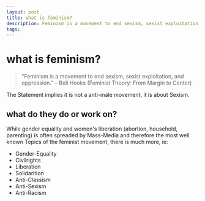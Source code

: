 ```yaml
---
layout: post
title: what is feminism?
description: Feminism is a movement to end sexism, sexist exploitation, and oppression 
tags: 
---
```


# what is feminism?

> "Feminism is a movement to end sexism, sexist exploitation,
and oppression." - Bell Hooks (Feminist Theory: From Margin to Center)


The Statement implies it is not a anti-male movement, it is about Sexism.


## what do they do or work on?


While gender equality and women's liberation (abortion, household, parenting) is often spreaded by Mass-Media and therefore the most well known Topics of the feminist movement, there is much more, ie: 
 

- Gender-Equality
- Civilrights
- Liberation
- Solidarition
- Anti-Classism
- Anti-Sexism
- Anti-Racism


